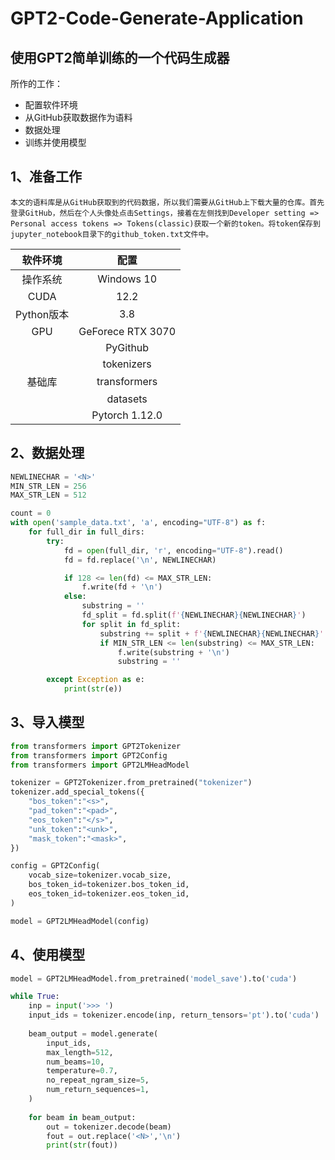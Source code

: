 # GPT2-Code-Generate-Application


## 使用GPT2简单训练的一个代码生成器

所作的工作：
+ 配置软件环境
+ 从GitHub获取数据作为语料
+ 数据处理
+ 训练并使用模型


## 1、准备工作
	本文的语料库是从GitHub获取到的代码数据，所以我们需要从GitHub上下载大量的仓库。首先登录GitHub，然后在个人头像处点击Settings，接着在左侧找到Developer setting => Personal access tokens => Tokens(classic)获取一个新的token。将token保存到jupyter_notebook目录下的github_token.txt文件中。

| 软件环境        | 配置   |
| :--------:        | :-----:  |
| 操作系统        | Windows 10   |
| CUDA            |   12.2   |
| Python版本   |    3.8    |
| GPU              |    GeForece RTX 3070    |
|                       |    PyGithub    |
|                      |    tokenizers    |
| 基础库           |    transformers    |
|                      |    datasets    |
|                      |    Pytorch 1.12.0  |


## 2、数据处理
```python
NEWLINECHAR = '<N>'
MIN_STR_LEN = 256
MAX_STR_LEN = 512

count = 0
with open('sample_data.txt', 'a', encoding="UTF-8") as f:
    for full_dir in full_dirs:
        try:
            fd = open(full_dir, 'r', encoding="UTF-8").read()
            fd = fd.replace('\n', NEWLINECHAR)

            if 128 <= len(fd) <= MAX_STR_LEN:
                f.write(fd + '\n')
            else:
                substring = ''
                fd_split = fd.split(f'{NEWLINECHAR}{NEWLINECHAR}')
                for split in fd_split:
                    substring += split + f'{NEWLINECHAR}{NEWLINECHAR}'
                    if MIN_STR_LEN <= len(substring) <= MAX_STR_LEN:
                        f.write(substring + '\n')
                        substring = ''

        except Exception as e:
            print(str(e))
```

## 3、导入模型
```python
from transformers import GPT2Tokenizer
from transformers import GPT2Config
from transformers import GPT2LMHeadModel

tokenizer = GPT2Tokenizer.from_pretrained("tokenizer")
tokenizer.add_special_tokens({
    "bos_token":"<s>",
    "pad_token":"<pad>",
    "eos_token":"</s>",
    "unk_token":"<unk>",
    "mask_token":"<mask>",    
})

config = GPT2Config(
    vocab_size=tokenizer.vocab_size,
    bos_token_id=tokenizer.bos_token_id,
    eos_token_id=tokenizer.eos_token_id,
)

model = GPT2LMHeadModel(config)
```

## 4、使用模型
```python
model = GPT2LMHeadModel.from_pretrained('model_save').to('cuda')

while True:
    inp = input('>>> ')
    input_ids = tokenizer.encode(inp, return_tensors='pt').to('cuda')
    
    beam_output = model.generate(
        input_ids,
        max_length=512,
        num_beams=10,
        temperature=0.7,
        no_repeat_ngram_size=5,
        num_return_sequences=1,
    )
    
    for beam in beam_output:
        out = tokenizer.decode(beam)
        fout = out.replace('<N>','\n')
        print(str(fout))
```
